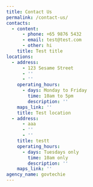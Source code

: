 ```yaml
---
title: Contact Us
permalink: /contact-us/
contacts:
  - content:
      - phone: +65 9876 5432
      - email: test@test.com
      - other: hi
    title: Test title
locations:
  - address:
      - 123 Sesame Street
      - ''
      - ''
    operating_hours:
      - days: Monday to Friday
        time: 10am to 5pm
        description: ''
    maps_link: ''
    title: Test location
  - address:
      - aaa
      - ''
      - ''
    title: testt
    operating_hours:
      - days: Tuesdays only
        time: 10am only
        description: ''
    maps_link: ''
agency_name: govtechie
---
```

